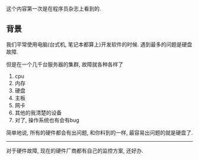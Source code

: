 这个内容第一次是在程序员杂志上看到的.

## 背景

我们平常使用电脑(台式机, 笔记本都算上)开发软件的时候. 遇到最多的问题是硬盘故障.

但是在一个几千台服务器的集群, 故障就各种各样了
1. cpu
2. 内存
3. 硬盘
4. 主板
5. 网卡
6. 其他的我清楚的设备
7. 对了, 操作系统也有会有bug

简单地说, 所有的硬件都会有出问题, 和你料到的一样, 最容易出问题的就是硬盘了.

---

对于硬件故障, 现在的硬件厂商都有自己的监控方案, 还好办.


